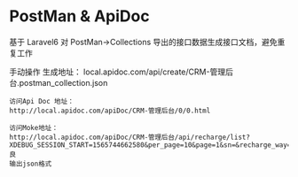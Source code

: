 # PostMan & ApiDoc 
基于 Laravel6 对 PostMan->Collections 导出的接口数据生成接口文档，避免重复工作

手动操作
生成地址：
    local.apidoc.com/api/create/CRM-管理后台.postman_collection.json

    访问Api Doc 地址：
    http://local.apidoc.com/apiDoc/CRM-管理后台/0/0.html

    访问Moke地址：
    http://local.apidoc.com/apiDoc/CRM-管理后台/api/recharge/list?XDEBUG_SESSION_START=1565744662580&per_page=10&page=1&sn=&recharge_way=&type=&status=&from=&to=&agentcode=DL01359&username=良
    输出json格式
